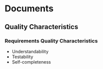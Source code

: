 # Documents

## Quality Characteristics

### Requirements Quality Characteristics

* Understandability
* Testability
* Self-completeness
